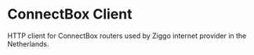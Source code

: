 # ConnectBox Client

HTTP client for ConnectBox routers used by Ziggo internet provider in the
Netherlands.
